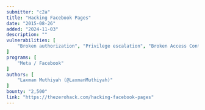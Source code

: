 ```yaml
---
submitter: "c2a"
title: "Hacking Facebook Pages"
date: "2015-08-26"
added: "2024-11-03"
description: ""
vulnerabilities: [
    "Broken authorization", "Privilege escalation", "Broken Access Control"
]
programs: [
    "Meta / Facebook"
]
authors: [
    "Laxman Muthiyah (@LaxmanMuthiyah)"
]
bounty: "2,500"
link: "https://thezerohack.com/hacking-facebook-pages"
---
```




